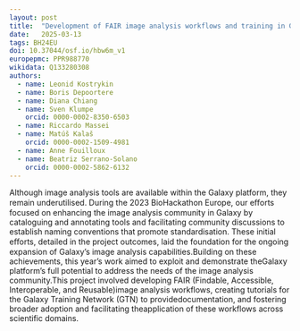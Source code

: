 ```yaml
---
layout: post
title:  "Development of FAIR image analysis workflows and training in Galaxy"
date:   2025-03-13
tags: BH24EU
doi: 10.37044/osf.io/hbw6m_v1
europepmc: PPR988770
wikidata: Q133280308
authors:
  - name: Leonid Kostrykin
  - name: Boris Depoortere
  - name: Diana Chiang
  - name: Sven Klumpe
    orcid: 0000-0002-8350-6503
  - name: Riccardo Massei
  - name: Matúš Kalaš
    orcid: 0000-0002-1509-4981
  - name: Anne Fouilloux
  - name: Beatriz Serrano-Solano
    orcid: 0000-0002-5862-6132
---
```


Although image analysis tools are available within the Galaxy platform, they remain underutilised. During the 2023 BioHackathon Europe, our eﬀorts focused on enhancing the image analysis community in Galaxy by cataloguing and annotating tools and facilitating community discussions to establish naming conventions that promote standardisation. These initial eﬀorts, detailed in the project outcomes, laid the foundation for the ongoing expansion of Galaxy’s image analysis capabilities.Building on these achievements, this year’s work aimed to exploit and demonstrate theGalaxy platform’s full potential to address the needs of the image analysis community.This project involved developing FAIR (Findable, Accessible, Interoperable, and Reusable)image analysis workflows, creating tutorials for the Galaxy Training Network (GTN) to providedocumentation, and fostering broader adoption and facilitating theapplication of these workflows across scientific domains.

